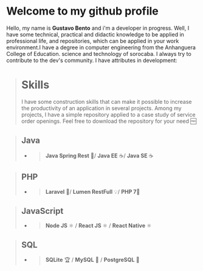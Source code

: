#   Welcome to my github profile

Hello, my name is **Gustavo Bento** and i'm a developer in progress. Well, I have some technical, practical and didactic knowledge to be applied in professional life, and repositories, which can be applied in your work environment.I have a degree in computer engineering from the Anhanguera College of Education. science and technology of sorocaba. I always try to contribute to the dev's community. I have attributes in development:
># Skills 
>I have some construction skills that can make it possible to increase the productivity of an application in several projects.  Among my projects, I have a simple repository applied to a case study of service order openings. Feel free to download the repository for your need 🆓

>## Java 
>- >**Java Spring Rest** 🍃/  **Java EE** ☕/ **Java SE** ☕

>## PHP
>- >**Laravel** 🐘/  **Lumen RestFull** 💡/ **PHP 7**🐘

>## JavaScript 
>- >**Node JS** ⚛️ / **React JS** ⚛️ / **React Native** ⚛️

>## SQL
>- >**SQLite** 🏆 / **MySQL** 🐘 / **PostgreSQL** 🐘 
